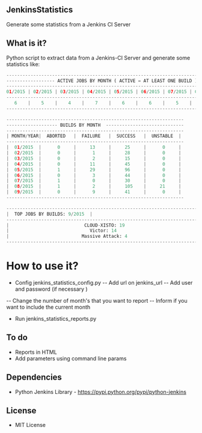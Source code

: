## JenkinsStatistics
Generate some statistics from a Jenkins CI Server

## What is it? 
Python script to extract data from a Jenkins-CI Server and generate some statistics like:

```python
---------------------------------------------------------------------------------------
------------------ ACTIVE JOBS BY MONTH ( ACTIVE = AT LEAST ONE BUILD ) ---------------
---------------------------------------------------------------------------------------
01/2015 | 02/2015 | 03/2015 | 04/2015 | 05/2015 | 06/2015 | 07/2015 | 08/2015 | 09/2015
---------------------------------------------------------------------------------------
   6    |    5    |    4    |    7    |    6    |    6    |    5    |    9    |    6
---------------------------------------------------------------------------------------

------------------------------------------------------------------
------------------- BUILDS BY MONTH  -----------------------------
------------------------------------------------------------------
| MONTH/YEAR|  ABORTED   |  FAILURE   |  SUCCESS   |  UNSTABLE  |
------------------------------------------------------------------
|  01/2015  |      0     |     13     |     25     |      0     |
|  02/2015  |      0     |      1     |     28     |      0     |
|  03/2015  |      0     |      2     |     15     |      0     |
|  04/2015  |      0     |     11     |     45     |      0     |
|  05/2015  |      1     |     29     |     96     |      0     |
|  06/2015  |      0     |      3     |     44     |      0     |
|  07/2015  |      1     |      0     |     30     |      0     |
|  08/2015  |      1     |      2     |     105    |     21     |
|  09/2015  |      0     |      9     |     41     |      0     |
------------------------------------------------------------------

-------------------------------------------------------------------------
|  TOP JOBS BY BUILDS: 9/2015  |
-------------------------------------------------------------------------
|                            CLOUD-XISTO: 19                            |
|                              Victor: 14                               |
|                           Massive Attack: 4                           |
-------------------------------------------------------------------------
```

# How to use it? 
- Config jenkins_statistics_config.py
-- Add url on jenkins_url
-- Add user and password (if necessary )

-- Change the number of month's that you want to report
-- Inform if you want to include the current month 

- Run jenkins_statistics_reports.py

## To do
- Reports in HTML
- Add parameters using command line params 

## Dependencies
- Python Jenkins Library - https://pypi.python.org/pypi/python-jenkins

## License
- MIT License 

